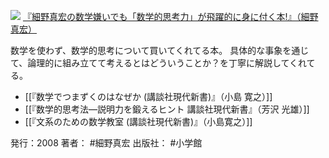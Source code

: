 
[![](https://images-fe.ssl-images-amazon.com/images/I/61x79ljJmfL._SL160_.jpg)](http://www.amazon.co.jp/exec/obidos/ASIN/4093974624/choiyaki81-22/ref=nosim)
[『細野真宏の数学嫌いでも「数学的思考力」が飛躍的に身に付く本!』（細野 真宏）](http://www.amazon.co.jp/exec/obidos/ASIN/4093974624/choiyaki81-22/ref=nosim)

数学を使わず、数学的思考について買いてくれてる本。
具体的な事象を通じて、論理的に組み立てて考えるとはどういうことか？を丁寧に解説してくれてる。

- [[『数学でつまずくのはなぜか (講談社現代新書)』（小島 寛之）]]
- [[『数学的思考法―説明力を鍛えるヒント 講談社現代新書』（芳沢 光雄）]]
- [[『文系のための数学教室 (講談社現代新書)』（小島寛之）]]

発行：2008
著者： #細野真宏 
出版社： #小学館 